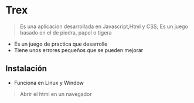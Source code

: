 # Trex
> Es una aplicacion desarrollada en Javascript,Html y CSS; Es un juego basado en el de piedra, papel o tigera
- Es un juego de practica que desarrolle
- Tiene unos errores pequeños que se pueden mejorar

## Instalación

- Funciona en Linux y Window

> Abrir el html en un navegador

